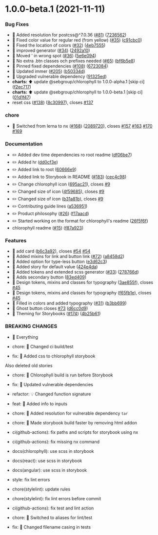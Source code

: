 # 1.0.0-beta.1 (2021-11-11)


### Bug Fixes

* 🐛 Added resolution for postcss@^7.0.36 ([#81](https://github.com/sebgroup/green/issues/81)) ([7236562](https://github.com/sebgroup/green/commit/7236562b3be6cf08a47e648979bc0b263a85fef4))
* 🐛 Fixed color value for regular red (from yellow) ([#35](https://github.com/sebgroup/green/issues/35)) ([c91cbc0](https://github.com/sebgroup/green/commit/c91cbc0b7a960eb93e0236d1151846de76ced81a))
* 🐛 Fixed the location of colors ([#32](https://github.com/sebgroup/green/issues/32)) ([4eb7555](https://github.com/sebgroup/green/commit/4eb7555b122330dd2299b2a3765c0257acb7d19f))
* 🐛 improved generator ([#34](https://github.com/sebgroup/green/issues/34)) ([2492a10](https://github.com/sebgroup/green/commit/2492a10e2f60f2b9c74f9c01537d24f9ca2d2e4e))
* 🐛 Moved ' in wrong spot ([#36](https://github.com/sebgroup/green/issues/36)) ([5e6e094](https://github.com/sebgroup/green/commit/5e6e094344f28729f2ade62a48acd913f2ecbfec))
* 🐛 No extra .btn classes och prefixes needed ([#65](https://github.com/sebgroup/green/issues/65)) ([bf6b5e8](https://github.com/sebgroup/green/commit/bf6b5e8943dcd625004ab6bf19333c10259df51c))
* 🐛 Pinned fixed dependencies ([#108](https://github.com/sebgroup/green/issues/108)) ([6723084](https://github.com/sebgroup/green/commit/67230845750338ddef0ba3d7403e5d33be3ed36b))
* 🐛 Updated immer ([#205](https://github.com/sebgroup/green/issues/205)) ([b50334d](https://github.com/sebgroup/green/commit/b50334dec269eb5e0d5820a6691439fce4bf3505))
* 🐛 Upgraded vulnerable dependency ([91325ed](https://github.com/sebgroup/green/commit/91325eda34b379e1951b9fda6eb8c0943e71cfc8))
* **charts:** :arrow_up: update @sebgroup/chlorophyll to 1.0.0-alpha.1 [skip ci] ([f2ec717](https://github.com/sebgroup/green/commit/f2ec717391efa9bcae1f28718e2a75e2bb3de87e))
* **charts:** :arrow_up: update @sebgroup/chlorophyll to 1.0.0-beta.1 [skip ci] ([01d1f47](https://github.com/sebgroup/green/commit/01d1f47f9916fed103ff8faefcbb73f80e056f16))
* reset css ([#138](https://github.com/sebgroup/green/issues/138)) ([8c30997](https://github.com/sebgroup/green/commit/8c309976c434ca1aac84db721a992dae70f78be7)), closes [#137](https://github.com/sebgroup/green/issues/137)


### chore

* 🤖 Switched from lerna to nx ([#168](https://github.com/sebgroup/green/issues/168)) ([2089720](https://github.com/sebgroup/green/commit/208972067e47aea9eaa57e03de6d5acea265a7c2)), closes [#157](https://github.com/sebgroup/green/issues/157) [#163](https://github.com/sebgroup/green/issues/163) [#170](https://github.com/sebgroup/green/issues/170) [#169](https://github.com/sebgroup/green/issues/169)


### Documentation

* ✏️ Added dev time dependencies ro root readme ([df06be7](https://github.com/sebgroup/green/commit/df06be7f072242815af31bacf85e8b10b4720060))
* ✏️ Added hr ([dd0cf3e](https://github.com/sebgroup/green/commit/dd0cf3e6d09482562fab40d06ab6dde0cd03f4e6))
* ✏️ Added link to root ([60666e9](https://github.com/sebgroup/green/commit/60666e9a55125fea5dfc9d8f34c58c89b17227cf))
* ✏️ Added link to Storybook in README ([#183](https://github.com/sebgroup/green/issues/183)) ([cec4c98](https://github.com/sebgroup/green/commit/cec4c984c3578e182e9820ebf82523a9f5bffb97))
* ✏️ Change chlorophyll icon ([695ac21](https://github.com/sebgroup/green/commit/695ac21a2731162f319c1ee298dbb200de34bea7)), closes [#9](https://github.com/sebgroup/green/issues/9)
* ✏️ Changed size of icon ([4f59685](https://github.com/sebgroup/green/commit/4f5968541317a1a744c4cab47f3d706fc008a848)), closes [#9](https://github.com/sebgroup/green/issues/9)
* ✏️ Changed size of icon ([b31a81b](https://github.com/sebgroup/green/commit/b31a81bcf8d7a2d9dd3be555264cef85cea1bc0b)), closes [#9](https://github.com/sebgroup/green/issues/9)
* ✏️ Contributing guide lines ([a536951](https://github.com/sebgroup/green/commit/a53695197eab0ccaa59ed0d4bdd71856c33c81d3))
* ✏️ Product philosophy ([#26](https://github.com/sebgroup/green/issues/26)) ([f17aacd](https://github.com/sebgroup/green/commit/f17aacd52d3c6b0533b10ae6acdcfd083d8decd3))
* ✏️ Started working on the format for chlorophyll's readme ([26f5f6f](https://github.com/sebgroup/green/commit/26f5f6ff584b7173ead18ffd74508cca1ab75330))
* chlorophyll readme ([#15](https://github.com/sebgroup/green/issues/15)) ([f87a923](https://github.com/sebgroup/green/commit/f87a92331f668e4c993cced00fbdfbbe592c7688))


### Features

* 🎸 add card ([b6c3a92](https://github.com/sebgroup/green/commit/b6c3a92a4a2169499cfc68fad023a8c8d88d7c99)), closes [#54](https://github.com/sebgroup/green/issues/54) [#54](https://github.com/sebgroup/green/issues/54)
* 🎸 Added mixins for link and button link ([#72](https://github.com/sebgroup/green/issues/72)) ([a8458d2](https://github.com/sebgroup/green/commit/a8458d2b8bb323cf55e6ad581c68d345e036bd7c))
* 🎸 Added option for type-less button ([e3d62c3](https://github.com/sebgroup/green/commit/e3d62c35ef9a909119d90979f724e06eac32ce84))
* 🎸 Added story for default value ([424e4da](https://github.com/sebgroup/green/commit/424e4da87a2cd7321b44fea8c4c134da53c9aabe))
* 🎸 Added tokens and extended scss generator ([#33](https://github.com/sebgroup/green/issues/33)) ([278766d](https://github.com/sebgroup/green/commit/278766daf87e943f1b62ef356df3fe57fd5e9760))
* 🎸 Adds secondary button ([83ed409](https://github.com/sebgroup/green/commit/83ed409632ed87e2fed1637e083cfcc93bb9f4fb))
* 🎸 Design tokens, mixins and classes for typography ([3ae855f](https://github.com/sebgroup/green/commit/3ae855f98e9943e17acb1bab9ee74b895c21b4f6)), closes [#45](https://github.com/sebgroup/green/issues/45)
* 🎸 Design tokens, mixins and classes for typography ([f65fb1e](https://github.com/sebgroup/green/commit/f65fb1ee3b91e074d792842a44e81ba1be0b201b)), closes [#45](https://github.com/sebgroup/green/issues/45)
* 🎸 Filled in colors and added typography ([#31](https://github.com/sebgroup/green/issues/31)) ([b3bb699](https://github.com/sebgroup/green/commit/b3bb699e70088d98b45e38e05c4375c1b22f35ac))
* 🎸 Ghost button closes [#73](https://github.com/sebgroup/green/issues/73) ([d6cc0d9](https://github.com/sebgroup/green/commit/d6cc0d9627464c95d4101f6fddf1283dc5c98be7))
* 🎸 Theming for Storybooks ([#174](https://github.com/sebgroup/green/issues/174)) ([4b25b61](https://github.com/sebgroup/green/commit/4b25b613d96d667fa269d4ca4199a015d7ea57c6))


### BREAKING CHANGES

* 🧨 Everything

* chore: 🤖 Changed ci build/test

* fix: 🐛 Added css to chlorophyll storybook

Also deleted old stories

* chore: 🤖 Chlorophyll build is run before Storybook

* fix: 🐛 Updated vulnerable dependencies

* refactor: 💡 Changed function signature

* feat: 🎸 Added info to inputs

* chore: 🤖 Added resolution for vulnerable dependency `tar`

* chore: 🤖 Made storybook build faster by removing html addon

* ci(github-actions): fix paths and scripts for storybook using nx

* ci(github-actions): fix missing nx command

* docs(chlorophyll): use scss in storybook

* docs(react): use scss in storybook

* docs(angular): use scss in storybook

* style: fix lint errors

* chore(stylelint): update rules

* chore(stylelint): fix lint errors before commit

* ci(github-actions): fix test and lint action

* chore: 🤖 Switched to aliases for lint/test

* fix: 🐛 Changed filename casing in tests
